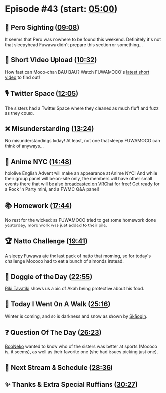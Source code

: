 # Episode #43 (start: [05:00](https://youtu.be/TJbJTq8DD-U?t=05m00s))

## 👀 Pero Sighting ([09:08](https://youtu.be/TJbJTq8DD-U?t=09m08s))

It seems that Pero was nowhere to be found this weekend. Definitely it's not that sleepyhead Fuwawa didn't prepare this section or something…

## 🎥 Short Video Upload ([10:32](https://youtu.be/TJbJTq8DD-U?t=10m32s))

How fast can Moco-chan BAU BAU? Watch FUWAMOCO's [latest short video](https://youtu.be/IvxENEi1mDI) to find out!

## 🎙️ Twitter Space ([12:05](https://youtu.be/TJbJTq8DD-U?t=12m05s))

The sisters had a Twitter Space where they cleaned as much fluff and fuzz as they could.

## ❌ Misunderstanding ([13:24](https://youtu.be/TJbJTq8DD-U?t=13m24s))

No misunderstandings today! At least, not one that sleepy FUWAMOCO can think of anyways…

## 🗽 Anime NYC ([14:48](https://youtu.be/TJbJTq8DD-U?t=14m48s))

hololive English Advent will make an appearance at Anime NYC! And while their group panel will be on-site only, the members will have other small events there that will be also [broadcasted on VRChat](https://twitter.com/hololive_En/status/1724433458657710129) for free! Get ready for a Rock 'n Party mini, and a FWMC Q&A panel!

## 📚 Homework ([17:44](https://youtu.be/TJbJTq8DD-U?t=17m44s))

No rest for the wicked: as FUWAMOCO tried to get some homework done yesterday, more work was just added to their pile.

## 🏆 Natto Challenge ([19:41](https://youtu.be/TJbJTq8DD-U?t=19m41s))

A sleepy Fuwawa ate the last pack of natto that morning, so for today's challenge Mococo had to eat a bunch of almonds instead.

## 🐶 Doggie of the Day ([22:55](https://youtu.be/TJbJTq8DD-U?t=22m55s))

[Riki Tavatiki](https://twitter.com/RTavatiki/status/1722696513707712660) shows us a pic of Akah being protective about his food.

## 🚶 Today I Went On A Walk ([25:16](https://youtu.be/TJbJTq8DD-U?t=25m16s))

Winter is coming, and so is darkness and snow as shown by [Skåogin](https://twitter.com/skaogin/status/1722704257265148399).

## ❓ Question Of The Day ([26:23](https://youtu.be/TJbJTq8DD-U?t=26m23s))

[BooNeko](https://twitter.com/IyqZs/status/1722553207325614367) wanted to know who of the sisters was better at sports (Mococo is, it seems), as well as their favorite one (she had issues picking just one).

## 📅 Next Stream & Schedule ([28:36](https://youtu.be/TJbJTq8DD-U?t=28m36s))

## ✨ Thanks & Extra Special Ruffians ([30:27](https://youtu.be/TJbJTq8DD-U?t=30m27s))
